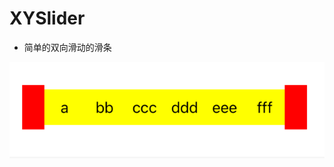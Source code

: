 # XYSlider
- 简单的双向滑动的滑条

![image](https://github.com/iOSyan/XYSlider/blob/main/preview.gif?raw=true) 
